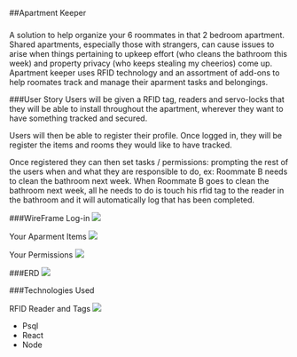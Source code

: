 
##Apartment Keeper

###
A solution to help organize your 6 roommates in that 2 bedroom apartment. Shared  apartments, especially those with strangers, can cause issues to arise when things pertaining to upkeep effort (who cleans the bathroom this week) and property privacy (who keeps stealing my cheerios) come up. Apartment keeper uses RFID technology and an assortment of add-ons to help roomates track and manage their aparment tasks and belongings. 


###User Story
Users will be given a RFID tag, readers and servo-locks that they will be able to install throughout the apartment, wherever they want to have something tracked and secured. 

Users will then be able to register their profile. Once logged in, they will be register the items and rooms they would like to have tracked. 

Once registered they can then set tasks / permissions: prompting the rest of the users when and what they are responsible to do, ex: Roommate B needs to clean the bathroom next week. When Roommate B goes to clean the bathroom next week, all he needs to do is touch his rfid tag to the reader in the bathroom and it will automatically log that has been completed. 


###WireFrame
Log-in
![](http://i.imgur.com/CLb8dRV.png)

Your Aparment Items
![](http://i.imgur.com/oWkOtnm.png)

Your Permissions
![](http://i.imgur.com/uQJcSaN.png)


###ERD
![](http://i.imgur.com/E4Z9eaE.png)


###Technologies Used

RFID Reader and Tags
![](http://i.imgur.com/rbtPhil.png)

- Psql
- React
- Node
